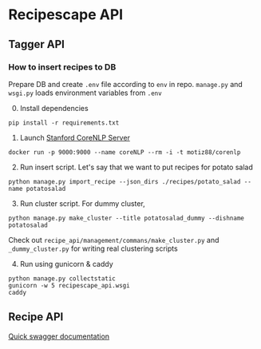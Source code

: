 # Recipescape API

## Tagger API

### How to insert recipes to DB

Prepare DB and create `.env` file according to `env` in repo. `manage.py` and `wsgi.py` loads environment variables from `.env` 

0. Install dependencies
```commandline
pip install -r requirements.txt
```

1. Launch [Stanford CoreNLP Server](https://stanfordnlp.github.io/CoreNLP/corenlp-server.html)
```commandline
docker run -p 9000:9000 --name coreNLP --rm -i -t motiz88/corenlp
```

2. Run insert script. Let's say that we want to put recipes for potato salad
```commandline
python manage.py import_recipe --json_dirs ./recipes/potato_salad --name potatosalad
```

3. Run cluster script. For dummy cluster,
```commandline
python manage.py make_cluster --title potatosalad_dummy --dishname potatosalad
```
Check out `recipe_api/management/commans/make_cluster.py` and `_dummy_cluster.py` for writing real clustering scripts

4. Run using gunicorn & caddy
```commandline
python manage.py collectstatic
gunicorn -w 5 recipescape_api.wsgi
caddy
```

## Recipe API
[Quick swagger documentation](https://app.swaggerhub.com/apis/zxzl/recipescape/1.0.0)
